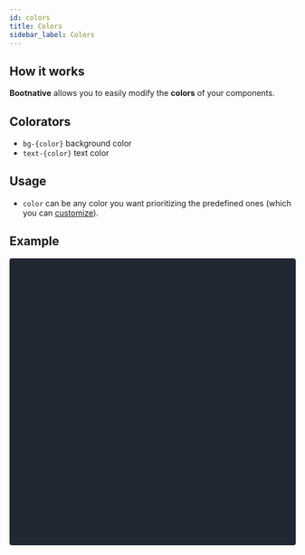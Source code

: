 ```yaml
---
id: colors
title: Colors
sidebar_label: Colors
---
```


## How it works
__Bootnative__ allows you to easily modify the __colors__ of your components.

## Colorators
<ul>
    <li><code>bg-{color}</code> background color</li>
    <li><code>text-{color}</code> text color</li>
</ul>

## Usage
- `color` can be any color you want prioritizing the predefined ones (which you can [customize](customize#default-colors)).

## Example

<div data-snack-id="@alantoledo007/62848e" data-snack-platform="web" data-snack-preview="true" data-snack-theme="dark" style="overflow:hidden;background:#212733;border:1px solid rgba(0,0,0,.08);border-radius:4px;height:505px;width:100%"></div>
<script async src="https://snack.expo.io/embed.js"></script>